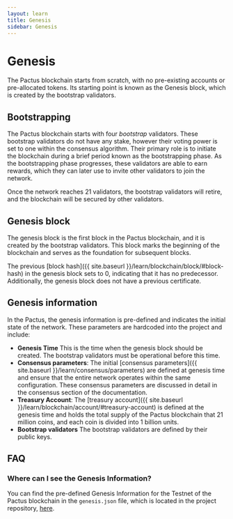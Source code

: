 ```yaml
---
layout: learn
title: Genesis
sidebar: Genesis
---
```


# Genesis

The Pactus blockchain starts from scratch, with no pre-existing accounts or pre-allocated tokens.
Its starting point is known as the Genesis block, which is created by the bootstrap validators.

## Bootstrapping

The Pactus blockchain starts with four _bootstrap_ validators.
These bootstrap validators do not have any stake, however their voting power is set to one within the consensus algorithm.
Their primary role is to initiate the blockchain during a brief period known as the bootstrapping phase.
As the bootstrapping phase progresses, these validators are able to earn rewards,
which they can later use to invite other validators to join the network.

Once the network reaches 21 validators, the bootstrap validators will retire, and
the blockchain will be secured by other validators.

## Genesis block

The genesis block is the first block in the Pactus blockchain, and it is created by the bootstrap validators.
This block marks the beginning of the blockchain and serves as the foundation for subsequent blocks.

The previous [block hash]({{ site.baseurl }}/learn/blockchain/block/#block-hash) in the genesis block sets to 0,
indicating that it has no predecessor.
Additionally, the genesis block does not have a previous certificate.

## Genesis information

In the Pactus, the genesis information is pre-defined and indicates the initial state of the network.
These parameters are hardcoded into the project and include:

- **Genesis Time** This is the time when the genesis block should be created.
  The bootstrap validators must be operational before this time.
- **Consensus parameters**: The initial [consensus parameters]({{ site.baseurl }}/learn/consensus/parameters)
  are defined at genesis time and ensure that the entire network operates within the same configuration.
  These consensus parameters are discussed in detail in the consensus section of the documentation.
- **Treasury Account**: The [treasury account]({{ site.baseurl }}/learn/blockchain/account/#treasury-account)
  is defined at the genesis time and holds the total supply of the Pactus blockchain
  that 21 million coins, and each coin is divided into 1 billion units.
- **Bootstrap validators** The bootstrap validators are defined by their public keys.

## FAQ

### Where can I see the Genesis Information?

You can find the pre-defined Genesis Information for the Testnet of the Pactus blockchain in the `genesis.json` file,
which is located in the project repository, [here](https://github.com/pactus-project/pactus/blob/main/genesis/testnet.json).
